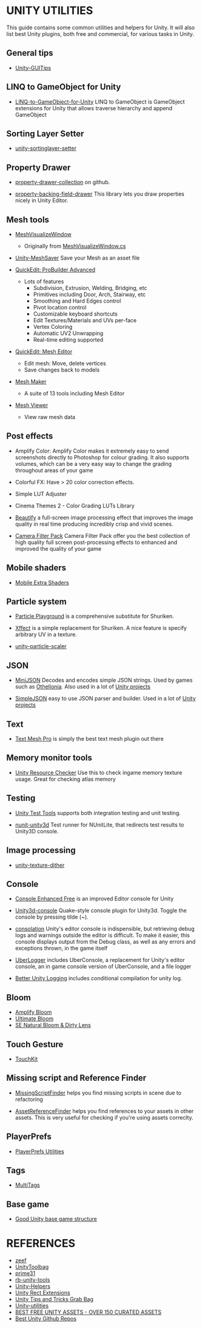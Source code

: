 # UNITY UTILITIES

This guide contains some common utilities and helpers for Unity. It will also list best Unity plugins, both free and commercial, for various tasks in Unity.

## General tips
* [Unity-GUITips](https://github.com/kimsama/Unity-GUITips)

## LINQ to GameObject for Unity
* [LINQ-to-GameObject-for-Unity](https://github.com/neuecc/LINQ-to-GameObject-for-Unity) LINQ to GameObject is GameObject extensions for Unity that allows traverse hierarchy and append GameObject

## Sorting Layer Setter
* [unity-sortinglayer-setter](https://github.com/minhhh/unity-sortinglayer-setter)

## Property Drawer
* [property-drawer-collection](https://github.com/anchan828/property-drawer-collection) on github.

* [property-backing-field-drawer](https://github.com/minhhh/property-backing-field-drawer) This library lets you draw properties nicely in Unity Editor.

## Mesh tools
* [MeshVisualizeWindow](https://github.com/minhhh/unity-utilities/blob/master/Assets/EditorTools/MeshVisualizeWindow/MeshVisualizeWindow.cs)
    * Originally from [MeshVisualizeWindow.cs](https://gist.github.com/TJHeuvel/c4f8d218a0d774682560a8f348a90dff)

* [Unity-MeshSaver](https://github.com/pharan/Unity-MeshSaver) Save your Mesh as an asset file

* [QuickEdit: ProBuilder Advanced](https://www.assetstore.unity3d.com/en/#!/content/3558)
    * Lots of features
        * Subdivision, Extrusion, Welding, Bridging, etc
        * Primitives including Door, Arch, Stairway, etc
        * Smoothing and Hard Edges control
        * Pivot location control
        * Customizable keyboard shortcuts
        * Edit Textures/Materials and UVs per-face
        * Vertex Coloring
        * Automatic UV2 Unwrapping
        * Real-time editing supported

* [QuickEdit: Mesh Editor](https://www.assetstore.unity3d.com/en/#!/content/4464)
    * Edit mesh: Move, delete vertices
    * Save changes back to models

* [Mesh Maker](https://www.assetstore.unity3d.com/en/#!/content/11625)
    * A suite of 13 tools including Mesh Editor

* [Mesh Viewer](https://www.assetstore.unity3d.com/en/#!/content/10903)
    * View raw mesh data

## Post effects
* Amplify Color: Amplify Color makes it extremely easy to send screenshots directly to Photoshop for colour grading. It also supports volumes, which can be a very easy way to change the grading throughout areas of your game

* Colorful FX: Have > 20 color correction effects.

* Simple LUT Adjuster

* Cinema Themes 2 - Color Grading LUTs Library

* [Beautify](https://www.assetstore.unity3d.com/en/#!/content/61730) a full-screen image processing effect that improves the image quality in real time producing incredibly crisp and vivid scenes.

* [Camera Filter Pack](https://www.assetstore.unity3d.com/en/#!/content/18433) Camera Filter Pack offer you the best collection of high quality full screen post-processing effects to enhanced and improved the quality of your game

## Mobile shaders
* [Mobile Extra Shaders](https://www.assetstore.unity3d.com/en/#!/content/22718)

## Particle system
* [Particle Playground](https://www.assetstore.unity3d.com/en/#!/content/13325) is a comprehensive substitute for Shuriken.

* [Xffect](https://www.assetstore.unity3d.com/en/#!/content/3810) is a simple replacement for Shuriken. A nice feature is specify arbitrary UV in a texture.

* [unity-particle-scaler](https://github.com/minhhh/unity-particle-scaler)

## JSON
* [MiniJSON](https://gist.github.com/darktable/1411710) Decodes and encodes simple JSON strings. Used by games such as [Othellonia](http://othellonia.net/). Also used in a lot of [Unity projects](https://github.com/search?p=1&q=unity+minijson&ref=searchresults&type=Code&utf8=%E2%9C%93)

* [SimpleJSON](http://wiki.unity3d.com/index.php/SimpleJSON) easy to use JSON parser and builder. Used in a lot of [Unity projects](https://github.com/search?p=1&q=unity+simplejson&type=Code&utf8=%E2%9C%93)


## Text
* [Text Mesh Pro](https://www.assetstore.unity3d.com/en/#!/content/17662) is simply the best text mesh plugin out there

## Memory monitor tools
* [Unity Resource Checker](https://github.com/handcircus/Unity-Resource-Checker) Use this to check ingame memory texture usage. Great for checking atlas memory

## Testing
* [Unity Test Tools](https://bitbucket.org/Unity-Technologies/unitytesttools/wiki/Home) supports both integration testing and unit testing.

* [nunit-unity3d](https://github.com/minhhh/nunit-unity3d) Test runner for NUnitLite, that redirects test results to Unity3D console.

## Image processing
* [unity-texture-dither](https://github.com/minhhh/unity-texture-dither)

## Console
* [Console Enhanced Free](https://www.assetstore.unity3d.com/en/#!/content/42381) is an improved Editor console for Unity

* [Unity3d-console](https://github.com/mikelovesrobots/unity3d-console) Quake-style console plugin for Unity3d. Toggle the console by pressing tilde (~).

* [consolation](https://github.com/mminer/consolation) Unity's editor console is indispensible, but retrieving debug logs and warnings outside the editor is difficult. To make it easier, this console displays output from the Debug class, as well as any errors and exceptions thrown, in the game itself

* [UberLogger](https://github.com/bbbscarter/UberLogger) includes UberConsole, a replacement for Unity's editor console, an in game console version of UberConsole, and a file logger

* [Better Unity Logging](http://blog.puzey.net/simple-better-unity-logging/) includes conditional compilation for unity log.

## Bloom
* [Amplify Bloom](https://www.assetstore.unity3d.com/en/#!/content/53299)
* [Ultimate Bloom](https://www.assetstore.unity3d.com/en/#!/content/31396)
* [SE Natural Bloom & Dirty Lens](https://www.assetstore.unity3d.com/en/#!/content/17324)

## Touch Gesture
* [TouchKit](https://github.com/prime31/TouchKit)

## Missing script and Reference Finder
* [MissingScriptFinder](https://github.com/minhhh/UBootstrap.Core/blob/master/Assets/UBootstrap.Core/Plugins/EditorExtension/Editor/MissingScriptFinder.cs) helps you find missing scripts in scene due to refactoring

* [AssetReferenceFinder](https://github.com/minhhh/UBootstrap.Core/blob/master/Assets/UBootstrap.Core/Plugins/EditorExtension/Editor/AssetReferencerFinder.cs) helps you find references to your assets in other assets. This is very useful for checking if you're using assets correclty.

## PlayerPrefs
* [PlayerPrefs Utilities](http://sabresaurus.com/docs/playerprefs-editor-utilities-documentation/)

## Tags
* [MultiTags](https://www.assetstore.unity3d.com/en/#!/content/21475)

## Base game
* [Good Unity base game structure](https://github.com/kwnetzwelt/ugb-source)

# REFERENCES
* [zeef](https://unity3d-open-source.zeef.com/taras.leskiv)
* [UnityToolbag](https://github.com/nickgravelyn/UnityToolbag)
* [prime31](https://github.com/prime31/)
* [rb-unity-tools](https://github.com/redbluegames/rb-unity-tools/)
* [Unity-Helpers](https://github.com/mikecann/Unity-Helpers)
* [Unity Rect Extensions](https://github.com/nitreo/unity-rect-extensions)
* [Unity Tips and Tricks Grab Bag](https://www.youtube.com/watch?v=qSQRZAxXlqw)
* [Unity-utilities](https://github.com/jorgenpt/unity-utilities)
* [BEST FREE UNITY ASSETS - OVER 150 CURATED ASSETS](http://www.procedural-worlds.com/blog/best-free-unity-assets-categorised-mega-list/)
* [Best Unity Github Repos](http://1darray.com/blog/2016/03/08/best-unity-github-repositories/)

